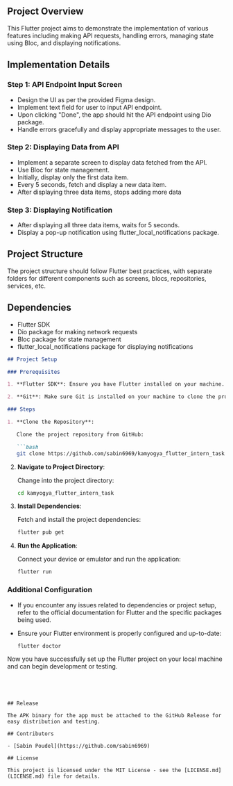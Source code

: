 ## Project Overview

This Flutter project aims to demonstrate the implementation of various features including making API requests, handling errors, managing state using Bloc, and displaying notifications.

## Implementation Details

### Step 1: API Endpoint Input Screen

- Design the UI as per the provided Figma design.
- Implement text field for user to input API endpoint.
- Upon clicking "Done", the app should hit the API endpoint using Dio package.
- Handle errors gracefully and display appropriate messages to the user.

### Step 2: Displaying Data from API

- Implement a separate screen to display data fetched from the API.
- Use Bloc for state management.
- Initially, display only the first data item.
- Every 5 seconds, fetch and display a new data item.
- After displaying three data items, stops adding more data

### Step 3: Displaying Notification

- After displaying all three data items, waits for 5 seconds.
- Display a pop-up notification using flutter_local_notifications package.

## Project Structure

The project structure should follow Flutter best practices, with separate folders for different components such as screens, blocs, repositories, services, etc.


## Dependencies

- Flutter SDK
- Dio package for making network requests
- Bloc package for state management
- flutter_local_notifications package for displaying notifications

```markdown
## Project Setup

### Prerequisites

1. **Flutter SDK**: Ensure you have Flutter installed on your machine. Follow the instructions on the [official Flutter website](https://flutter.dev/docs/get-started/install) to install Flutter for your specific operating system.

2. **Git**: Make sure Git is installed on your machine to clone the project repository from GitHub.

### Steps

1. **Clone the Repository**:

   Clone the project repository from GitHub:

   ```bash
   git clone https://github.com/sabin6969/kamyogya_flutter_intern_task.git
   ```

2. **Navigate to Project Directory**:

   Change into the project directory:

   ```bash
   cd kamyogya_flutter_intern_task
   ```

3. **Install Dependencies**:

   Fetch and install the project dependencies:

   ```bash
   flutter pub get
   ```

4. **Run the Application**:

   Connect your device or emulator and run the application:

   ```bash
   flutter run
   ```

### Additional Configuration

- If you encounter any issues related to dependencies or project setup, refer to the official documentation for Flutter and the specific packages being used.

- Ensure your Flutter environment is properly configured and up-to-date:

  ```bash
  flutter doctor
  ```

Now you have successfully set up the Flutter project on your local machine and can begin development or testing.
```




## Release

The APK binary for the app must be attached to the GitHub Release for easy distribution and testing.

## Contributors

- [Sabin Poudel](https://github.com/sabin6969)

## License

This project is licensed under the MIT License - see the [LICENSE.md](LICENSE.md) file for details.